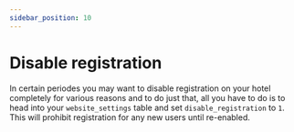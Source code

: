 ```yaml
---
sidebar_position: 10
---
```


# Disable registration
In certain periodes you may want to disable registration on your hotel completely for various reasons and to do just that, all you have to do is to head into your ``website_settings`` table and set ``disable_registration`` to ``1``. This will prohibit registration for any new users until re-enabled.